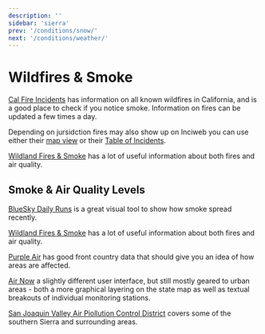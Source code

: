 ```yaml
---
description: ''
sidebar: 'sierra'
prev: '/conditions/snow/'
next: '/conditions/weather/'
---
```


# Wildfires & Smoke

[Cal Fire Incidents](https://www.fire.ca.gov/incidents/) has information on all known wildfires in California, and is a good place to check if you notice smoke. Information on fires can be updated a few times a day.

Depending on jursidction fires may also show up on Inciweb you can use either their [map view](https://inciweb.nwcg.gov/) or their [
Table of Incidents](https://inciweb.nwcg.gov/accessible-view/).

[Wildland Fires & Smoke](https://wildlandfiresmoke.net/) has a lot of useful information about both fires and air quality.

## Smoke & Air Quality Levels

[BlueSky Daily Runs](https://tools.airfire.org/websky/v2/run/standard/DRI4km-CMAQ/2020082100/#viewer) is a great visual tool to show how smoke spread recently.

[Wildland Fires & Smoke](https://wildlandfiresmoke.net/) has a lot of useful information about both fires and air quality.

[Purple Air](https://www.purpleair.com/map?opt=1/i/mAQI/a10/cC0#8.39/37.081/-118.575) has good front country data that should give you an idea of how areas are affected.

[Air Now](https://www.airnow.gov/) a slightly different user interface, but still mostly geared to urban areas - both a more graphical layering on the state map as well as textual breakouts of individual monitoring stations.

[San Joaquin Valley Air Piollution Control District](https://www.valleyair.org/Home.htm) covers some of the southern Sierra and surrounding areas.